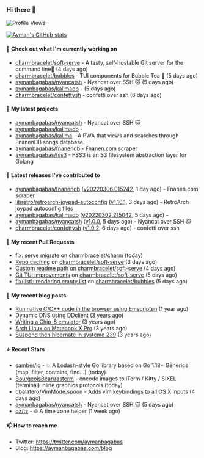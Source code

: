 ### Hi there 👋

![Profile Views](https://komarev.com/ghpvc/?username=aymanbagabas&label=PROFILE+VIEWS)

[![Ayman's GitHub stats](https://github-readme-stats.vercel.app/api?username=aymanbagabas&count_private=true&show_icons=true)](https://github.com/anuraghazra/github-readme-stats)

#### 👷 Check out what I'm currently working on

- [charmbracelet/soft-serve](https://github.com/charmbracelet/soft-serve) - A tasty, self-hostable Git server for the command line🍦 (4 days ago)
- [charmbracelet/bubbles](https://github.com/charmbracelet/bubbles) - TUI components for Bubble Tea 🍡 (5 days ago)
- [aymanbagabas/nyancatsh](https://github.com/aymanbagabas/nyancatsh) - Nyancat over SSH 🐱 (5 days ago)
- [aymanbagabas/kalimadb](https://github.com/aymanbagabas/kalimadb) -  (5 days ago)
- [charmbracelet/confettysh](https://github.com/charmbracelet/confettysh) - confetti over ssh (6 days ago)

#### 🌱 My latest projects

- [aymanbagabas/nyancatsh](https://github.com/aymanbagabas/nyancatsh) - Nyancat over SSH 🐱
- [aymanbagabas/kalimadb](https://github.com/aymanbagabas/kalimadb) - 
- [aymanbagabas/kalima](https://github.com/aymanbagabas/kalima) - A PWA that views and searches through FnanenDB songs database.
- [aymanbagabas/fnanendb](https://github.com/aymanbagabas/fnanendb) - Fnanen.com scraper
- [aymanbagabas/fss3](https://github.com/aymanbagabas/fss3) - FSS3 is an S3 filesystem abstraction layer for Golang

#### 🔭 Latest releases I've contributed to

- [aymanbagabas/fnanendb](https://github.com/aymanbagabas/fnanendb) ([v20220306.015242](https://github.com/aymanbagabas/fnanendb/releases/tag/v20220306.015242), 1 day ago) - Fnanen.com scraper
- [libretro/retroarch-joypad-autoconfig](https://github.com/libretro/retroarch-joypad-autoconfig) ([v1.10.1](https://github.com/libretro/retroarch-joypad-autoconfig/releases/tag/v1.10.1), 3 days ago) - RetroArch joypad autoconfig files
- [aymanbagabas/kalimadb](https://github.com/aymanbagabas/kalimadb) ([v20220302.215042](https://github.com/aymanbagabas/kalimadb/releases/tag/v20220302.215042), 5 days ago) - 
- [aymanbagabas/nyancatsh](https://github.com/aymanbagabas/nyancatsh) ([v1.0.0](https://github.com/aymanbagabas/nyancatsh/releases/tag/v1.0.0), 5 days ago) - Nyancat over SSH 🐱
- [charmbracelet/confettysh](https://github.com/charmbracelet/confettysh) ([v1.0.2](https://github.com/charmbracelet/confettysh/releases/tag/v1.0.2), 6 days ago) - confetti over ssh

#### 🔨 My recent Pull Requests

- [fix: serve migrate](https://github.com/charmbracelet/charm/pull/92) on [charmbracelet/charm](https://github.com/charmbracelet/charm) (today)
- [Repo caching](https://github.com/charmbracelet/soft-serve/pull/102) on [charmbracelet/soft-serve](https://github.com/charmbracelet/soft-serve) (3 days ago)
- [Custom readme path](https://github.com/charmbracelet/soft-serve/pull/98) on [charmbracelet/soft-serve](https://github.com/charmbracelet/soft-serve) (4 days ago)
- [Git TUI improvements](https://github.com/charmbracelet/soft-serve/pull/97) on [charmbracelet/soft-serve](https://github.com/charmbracelet/soft-serve) (5 days ago)
- [fix(list): rendering empty list](https://github.com/charmbracelet/bubbles/pull/123) on [charmbracelet/bubbles](https://github.com/charmbracelet/bubbles) (5 days ago)

#### 📜 My recent blog posts

- [Run native C/C&#43;&#43; code in the browser using Emscripten](https://aymanbagabas.com/blog/2020/11/18/run-native-c-c&#43;&#43;-code-in-the-browser-using-emscripten.html) (1 year ago)
- [Dynamic DNS using DDclient](https://aymanbagabas.com/blog/2019/02/16/dynamic-dns-using-ddclient.html) (3 years ago)
- [Writing a Chip-8 emulator](https://aymanbagabas.com/blog/2018/09/17/chip-8-emulator.html) (3 years ago)
- [Arch Linux on Matebook X Pro](https://aymanbagabas.com/blog/2018/07/23/archlinux-on-matebook-x-pro.html) (3 years ago)
- [Suspend then hibernate in systemd 239](https://aymanbagabas.com/blog/2018/07/18/suspend-then-hibernate.html) (3 years ago)

#### ⭐ Recent Stars

- [samber/lo](https://github.com/samber/lo) - 💥  A Lodash-style Go library based on Go 1.18&#43; Generics (map, filter, contains, find...) (today)
- [BourgeoisBear/rasterm](https://github.com/BourgeoisBear/rasterm) - encode images to iTerm / Kitty / SIXEL (terminal) inline graphics protocols (today)
- [dbalatero/VimMode.spoon](https://github.com/dbalatero/VimMode.spoon) - Adds vim keybindings to all OS X inputs (4 days ago)
- [aymanbagabas/nyancatsh](https://github.com/aymanbagabas/nyancatsh) - Nyancat over SSH 🐱 (5 days ago)
- [oz/tz](https://github.com/oz/tz) - 🌐 A time zone helper (1 week ago)

#### 📫 How to reach me

- Twitter: https://twitter.com/aymanbagabas
- Blog: https://aymanbagabas.com/blog
